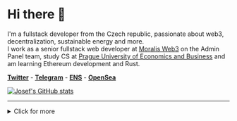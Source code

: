 # Hi there :wave:

I'm a fullstack developer from the Czech republic, passionate about web3, decentralization, sustainable energy and more.
<br/> I work as a senior fullstack web developer at [Moralis Web3](https://moralis.io) on the Admin Panel team, study CS at [Prague University of Economics and Business](https://www.vse.cz/english/) and am learning Ethereum development and Rust.

**[Twitter](https://twitter.com/atris_eth)** - **[Telegram](https://t.me/vacekj)** - **[ENS](https://atris.eth.link)** - **[OpenSea](https://opensea.io/0x32F8e0361cE2b9Ca84824BC4b446c18F6b2fC183)**

[![Josef's GitHub stats](https://github-readme-stats.vercel.app/api?username=vacekj&show_icons=true&line_height=27&include_all_commits=true)](https://github.com/anuraghazra/github-readme-stats)

<hr>

<details>
  <summary> Click for more</summary>

## Employment history
- Forest trees auctioned off as NFTs @ [Decentree](https://decentree.com). Coming 🔜.
- Extensible Google Drive clone used by AWS, US Navy @ [3PillarGlobal](https://www.3pillarglobal.com/)
- Student->Teacher rating system @ [Abradatas](https://abradatas.cz/)
- Instagram Private API data scraper @ emilia.digital
- Teacher absence monitoring system @ biggest grammar school in the Czech Republic

## Side-projects
- [uklid](https://crates.io/crates/uklid) - nuke those huge node_modules folders with an interactive CLI
- [alphaleek](https://github.com/vacekj/alphaleek) - mint an on-chain GitHub profile (ETHAmsterdam Hackathon Project]
- [KryptoKurzy.cz](https://kryptokurzy.cz) - teaching the Czech public about web3
- Web3Love - send (love) letters on the blockchain 🔜
- [express-json-validator-middleware](https://github.com/vacekj/express-json-validator-middleware) - creator and maintainer - 123k downloads / month
- NeuroCards - like Anki but with great UX and an algo that adapts to your brain 🔜
- DClutter - know what you own, reduce clutter and track lendings 🔜
- [Luftio](https://luftio.cz/) SwiftUI App - monitor your air quality on your iPhone, iPad, Mac and Apple Watch.
- [Timesaver](https://timesaver.vercel.app/) - watch movies faster without losing context
- [Competent Programmer](https://competentprogrammer.vercel.app/) - visualize your competency as a programmer

## My skills 📜

### 🕸 Web stack
- Typescript
- Next.js
- Nest.js
- Prisma
- Firebase
- Supabase
- Strapi
- React
- Redux
- Styled Components
- Cypress
- Puppeteer
- Node.js
- Deno
- MySQL
- Postgres
- SQL
- TailwindCSS
  
### Ξ Blockchain development
- Solidity (junior)
- Rust (junior)
- web3.js
- Moralis
- Foundry

### 🍎 Apple development
- Swift
- SwiftUI
  
### Misc
- Advanced Git
- Unix admininistration
- Dokku
- C#

### Spoken languages 🌍

| Language      | Proficiency                                                               |
| ------------- | ------------------------------------------------------------------------- |
| English       | C2 (Cambridge certified)                                                  |
| Spanish       | B1                                                                        |
| Czech         | Native language                                                           |

  </details>
